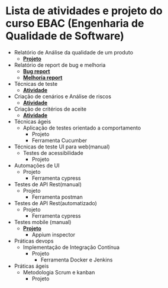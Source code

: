 # Lista de atividades e projeto do curso EBAC (Engenharia de Qualidade de Software)

- Relatório de Análise da qualidade de um produto
  * **[Projeto](https://docs.google.com/document/d/16oRZavxbadprwqAsyrIKEva33sYxI2NM/edit?usp=drive_link&ouid=113410598717466722374&rtpof=true&sd=true)**
- Relatório de report de bug e melhoria
  * **[Bug report](https://docs.google.com/document/d/1Uef6WM94NWCXJTbc59Sbdx-ibID6FCXm/edit?usp=drive_link&ouid=113410598717466722374&rtpof=true&sd=true)**
  * **[Melhoria report](https://docs.google.com/document/d/1jGTMmJrA_Vk8PxRzlHozCRQqxM6fbkEn2SHVVXKNtwc/edit?usp=drive_link)**
- Técnicas de teste
  * **[Atividade](https://drive.google.com/drive/folders/1Q9Fn3MmSr9aJN-krvAAIDwjotCWY3bdh?usp=drive_link)**
- Criação de cenários e Análise de riscos
    * **[Atividade](https://docs.google.com/document/d/1sVClk3Pv2qry1SdMWjHREayyGG4HrsSx/edit?usp=drive_link&ouid=113410598717466722374&rtpof=true&sd=true)**  
- Criação de critérios de aceite
    * **[Atividade](https://drive.google.com/drive/folders/1NlJElYljriUv4cZ85-M4Ey9obWsf6LEM?usp=drive_link)**
- Técnicas ágeis
  * Aplicação de testes orientado a comportamento
    * Projeto
    * Ferramenta Cucumber
- Técnicas de teste UI para web(manual)
  * Testes de acessibilidade
    * Projeto
- Automações de UI 
  * Projeto
    * Ferramenta cypress
- Testes de API Rest(manual)
  * Projeto
    * Ferramenta postman
- Testes de API Rest(automatizado)
  * Projeto
    * Ferramenta cypress
- Testes mobile (manual)
  * **[Projeto](https://github.com/eduardotrandafilov/testes-mobile)**
    * Appium inspector
- Práticas devops
  * Implementação de Integração Contínua
    * Projeto
      * Ferramenta Docker e Jenkins    
- Práticas ágeis
  * Metodologia Scrum e kanban
    * Projeto


